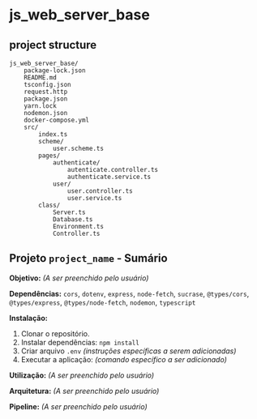 # js_web_server_base                
## project structure
```                    
js_web_server_base/
    package-lock.json
    README.md
    tsconfig.json
    request.http
    package.json
    yarn.lock
    nodemon.json
    docker-compose.yml
    src/
        index.ts
        scheme/
            user.scheme.ts
        pages/
            authenticate/
                autenticate.controller.ts
                authenticate.service.ts
            user/
                user.controller.ts
                user.service.ts
        class/
            Server.ts
            Database.ts
            Environment.ts
            Controller.ts                
```
## Projeto `project_name` - Sumário

**Objetivo:** *(A ser preenchido pelo usuário)*

**Dependências:** `cors`, `dotenv`, `express`, `node-fetch`, `sucrase`, `@types/cors`, `@types/express`, `@types/node-fetch`, `nodemon`, `typescript`

**Instalação:**

1. Clonar o repositório.
2. Instalar dependências: `npm install`
3. Criar arquivo `.env` *(instruções específicas a serem adicionadas)*
4. Executar a aplicação: *(comando específico a ser adicionado)*

**Utilização:** *(A ser preenchido pelo usuário)*

**Arquitetura:** *(A ser preenchido pelo usuário)*

**Pipeline:** *(A ser preenchido pelo usuário)*
                
                